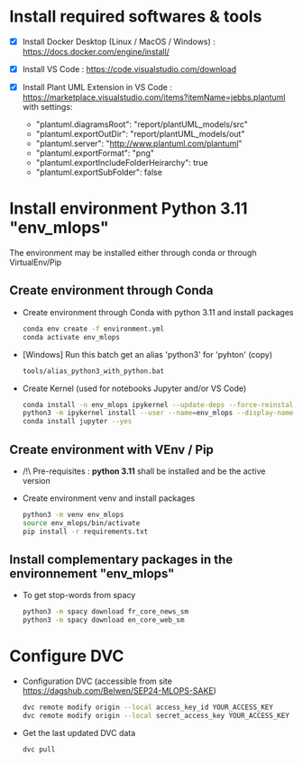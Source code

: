 # Install required softwares & tools

- [x] Install Docker Desktop (Linux / MacOS / Windows) : 
	https://docs.docker.com/engine/install/

- [x] Install VS Code : https://code.visualstudio.com/download

- [x] Install Plant UML Extension in VS Code : 
	https://marketplace.visualstudio.com/items?itemName=jebbs.plantuml
	with settings:
  - "plantuml.diagramsRoot": "report/plantUML_models/src"
  - "plantuml.exportOutDir": "report/plantUML_models/out"
  - "plantuml.server": "http://www.plantuml.com/plantuml"
  - "plantuml.exportFormat": "png"
  - "plantuml.exportIncludeFolderHeirarchy": true
  - "plantuml.exportSubFolder": false

# Install environment Python 3.11 "env_mlops"

The environment may be installed either through conda or through VirtualEnv/Pip

## Create environment through Conda
- Create environment through Conda with python 3.11 and install packages
	```sh
	conda env create -f environment.yml 
	conda activate env_mlops 
	```

- [Windows] Run this batch get an alias 'python3' for 'pyhton' (copy)
	```sh
	tools/alias_python3_with_python.bat
	```

- Create Kernel (used for notebooks Jupyter and/or VS Code)
	```sh
	conda install -n env_mlops ipykernel --update-deps --force-reinstall --yes
	python3 -m ipykernel install --user --name=env_mlops --display-name "env_mlops"
	conda install jupyter --yes
	```

## Create environment with VEnv / Pip
- /!\ Pre-requisites : **python 3.11** shall be installed and be the active version

- Create environment venv and install packages
	```sh
	python3 -m venv env_mlops
	source env_mlops/bin/activate
	pip install -r requirements.txt
	```

## Install complementary packages in the environnement "env_mlops"

- To get stop-words from spacy
	```sh
	python3 -m spacy download fr_core_news_sm
	python3 -m spacy download en_core_web_sm
	```

# Configure DVC

- Configuration DVC (accessible from site https://dagshub.com/Belwen/SEP24-MLOPS-SAKE)
	```sh
	dvc remote modify origin --local access_key_id YOUR_ACCESS_KEY
	dvc remote modify origin --local secret_access_key YOUR_ACCESS_KEY
	```

- Get the last updated DVC data
	```sh
	dvc pull 
	```
